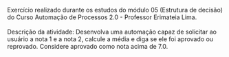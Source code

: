 Exercício realizado durante os estudos do módulo 05 (Estrutura de decisão) do Curso Automação de Processos 2.0 - Professor Erimateia Lima. <br> <br>
Descrição da atividade: Desenvolva uma automação capaz de solicitar ao usuário a nota 1 e a nota 2, calcule a média e diga se ele foi aprovado ou reprovado. Considere aprovado como nota acima de 7.0.
